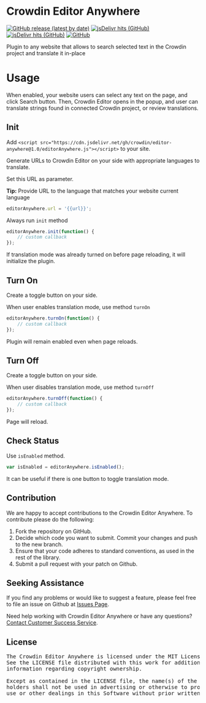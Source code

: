 # Crowdin Editor Anywhere

[![GitHub release (latest by date)](https://img.shields.io/github/v/release/crowdin/editor-anywhere?cacheSeconds=5000&logo=github)](https://github.com/crowdin/editor-anywhere/releases/latest)
[![jsDelivr hits (GitHub)](https://img.shields.io/jsdelivr/gh/hm/crowdin/editor-anywhere?cacheSeconds=1000&logo=jsdelivr)](#)
[![jsDelivr hits (GitHub)](https://img.shields.io/jsdelivr/gh/hy/crowdin/editor-anywhere?cacheSeconds=4000&logo=jsdelivr)](#)
[![GitHub](https://img.shields.io/github/license/crowdin/editor-anywhere?cacheSeconds=20000)](https://github.com/crowdin/editor-anywhere/blob/master/LICENSE)

Plugin to any website that allows to search selected text in the Crowdin project and translate it in-place

# Usage

When enabled, your website users can select any text on the page, and click Search button. Then, Crowdin Editor opens in the popup, and user can translate strings found in connected Crowdin project, or review translations.

## Init

Add `<script src="https://cdn.jsdelivr.net/gh/crowdin/editor-anywhere@1.0/editorAnywhere.js"></script>` to your site.

Generate URLs to Crowdin Editor on your side with appropriate languages to translate.

Set this URL as parameter. 

**Tip:** Provide URL to the language that matches your website current language

```javascript
editorAnywhere.url = '{{url}}';
```

Always run `init` method

```javascript
editorAnywhere.init(function() {
    // custom callback
});
```

If translation mode was already turned on before page reloading, it will initialize the plugin. 

## Turn On

Create a toggle button on your side.

When user enables translation mode, use method `turnOn`

```javascript
editorAnywhere.turnOn(function() {
    // custom callback
});
```

Plugin will remain enabled even when page reloads.

## Turn Off

Create a toggle button on your side.

When user disables translation mode, use method `turnOff`

```javascript
editorAnywhere.turnOff(function() {
    // custom callback
});
```

Page will reload.

## Check Status

Use `isEnabled` method.

```javascript
var isEnabled = editorAnywhere.isEnabled();
```

It can be useful if there is one button to toggle translation mode.

## Contribution

We are happy to accept contributions to the Crowdin Editor Anywhere. To contribute please do the following:

1. Fork the repository on GitHub.
2. Decide which code you want to submit. Commit your changes and push to the new branch.
3. Ensure that your code adheres to standard conventions, as used in the rest of the library.
4. Submit a pull request with your patch on Github.

## Seeking Assistance

If you find any problems or would like to suggest a feature, please feel free to file an issue on Github at [Issues Page](https://github.com/crowdin/editor-anywhere/issues).

Need help working with Crowdin Editor Anywhere or have any questions?
[Contact Customer Success Service](https://crowdin.com/contacts).

## License

<pre>
The Crowdin Editor Anywhere is licensed under the MIT License.
See the LICENSE file distributed with this work for additional
information regarding copyright ownership.

Except as contained in the LICENSE file, the name(s) of the above copyright
holders shall not be used in advertising or otherwise to promote the sale,
use or other dealings in this Software without prior written authorization.
</pre>
